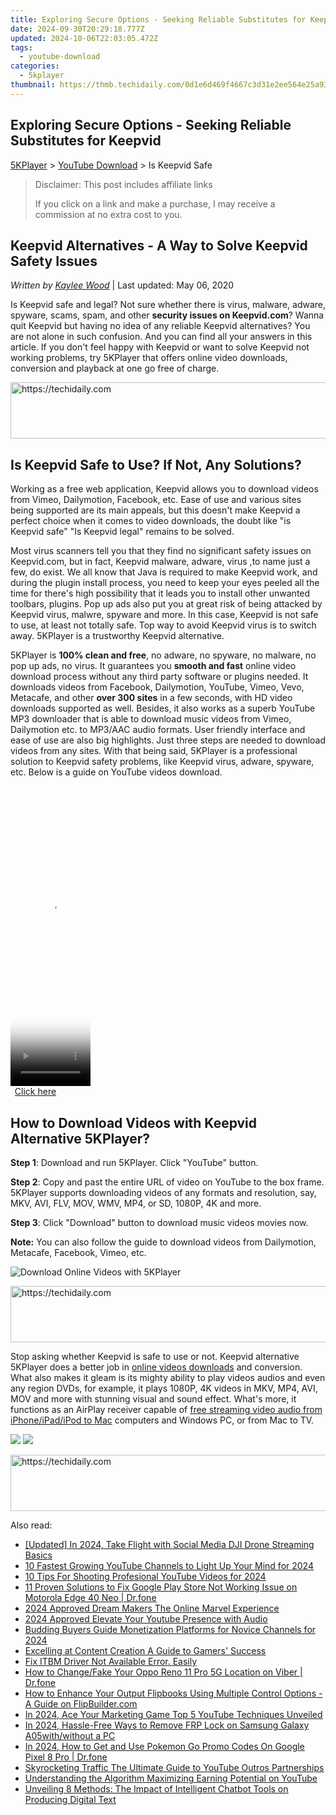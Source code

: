 ```yaml
---
title: Exploring Secure Options - Seeking Reliable Substitutes for Keepvid
date: 2024-09-30T20:29:18.777Z
updated: 2024-10-06T22:03:05.472Z
tags:
  - youtube-download
categories:
  - 5kplayer
thumbnail: https://thmb.techidaily.com/0d1e6d469f4667c3d31e2ee564e25a93a1f4e0a1835558608501c466657ed85d.png
---
```


## Exploring Secure Options - Seeking Reliable Substitutes for Keepvid

[5KPlayer](https://tools.techidaily.com/5kplayer/products/) \> [YouTube Download](https://tools.techidaily.com/5kplayer/youtube-download/) \> Is Keepvid Safe

>  Disclaimer: This post includes affiliate links
>
>  If you click on a link and make a purchase, I may receive a commission at no extra cost to you.
>

## Keepvid Alternatives - A Way to Solve Keepvid Safety Issues

 _Written by [Kaylee Wood](https://www.quora.com/profile/Amanda-Hu-21)_ | Last updated: May 06, 2020 

Is Keepvid safe and legal? Not sure whether there is virus, malware, adware, spyware, scams, spam, and other **security issues on Keepvid.com**? Wanna quit Keepvid but having no idea of any reliable Keepvid alternatives? You are not alone in such confusion. And you can find all your answers in this article. If you don't feel happy with Keepvid or want to solve Keepvid not working problems, try 5KPlayer that offers online video downloads, conversion and playback at one go free of charge. 

<!-- affiliate ads begin -->
<a href="https://united.elfm.net/c/5597632/2139563/4704" target="_top" id="2139563">
  <img src="//a.impactradius-go.com/display-ad/4704-2139563" border="0" alt="https://techidaily.com" width="728" height="90"/>
</a>
<img height="0" width="0" src="https://united.elfm.net/i/5597632/2139563/4704" style="position:absolute;visibility:hidden;" border="0" />
<!-- affiliate ads end -->

## Is Keepvid Safe to Use? If Not, Any Solutions?

Working as a free web application, Keepvid allows you to download videos from Vimeo, Dailymotion, Facebook, etc. Ease of use and various sites being supported are its main appeals, but this doesn't make Keepvid a perfect choice when it comes to video downloads, the doubt like "is Keepvid safe" "Is Keepvid legal" remains to be solved. 

 Most virus scanners tell you that they find no significant safety issues on Keepvid.com, but in fact, Keepvid malware, adware, virus ,to name just a few, do exist. We all know that Java is required to make Keepvid work, and during the plugin install process, you need to keep your eyes peeled all the time for there's high possibility that it leads you to install other unwanted toolbars, plugins. Pop up ads also put you at great risk of being attacked by Keepvid virus, malwre, spyware and more. In this case, Keepvid is not safe to use, at least not totally safe. Top way to avoid Keepvid virus is to switch away. 5KPlayer is a trustworthy Keepvid alternative.

5KPlayer is **100% clean and free**, no adware, no spyware, no malware, no pop up ads, no virus. It guarantees you **smooth and fast** online video download process without any third party software or plugins needed. It downloads videos from Facebook, Dailymotion, YouTube, Vimeo, Vevo, Metacafe, and other **over 300 sites** in a few seconds, with HD video downloads supported as well. Besides, it also works as a superb YouTube MP3 downloader that is able to download music videos from Vimeo, Dailymotion etc. to MP3/AAC audio formats. User friendly interface and ease of use are also big highlights. Just three steps are needed to download videos from any sites. With that being said, 5KPlayer is a professional solution to Keepvid safety problems, like Keepvid virus, adware, spyware, etc. Below is a guide on YouTube videos download. 

<!-- affiliate ads begin -->
<span id="1977004">
					<video width="128" height="480" style="cursor:pointer"
           poster="//a.impactradius-go.com/display-clicktoplayimage/1977004.png"
           onclick="if(!this.playClicked){this.play();this.setAttribute('controls',true);this.playClicked=true;}">
	   <source src="//a.impactradius-go.com/display-ad/22993-1977004">
	   <img src="//a.impactradius-go.com/display-clicktoplayimage/1977004.png" style="border: none; height: 100%; width: 100%; object-fit: contain">
	</video>
	<div style="width:80px;text-align:center"><a href="javascript:window.open(decodeURIComponent('https%3A%2F%2Fhomestyler.sjv.io%2Fc%2F5597632%2F1977004%2F22993'), '_blank');void(0);">Click here</a></div>
</span>
<img height="0" width="0" src="https://imp.pxf.io/i/5597632/1977004/22993" style="position:absolute;visibility:hidden;" border="0" />
<!-- affiliate ads end -->

## How to Download Videos with Keepvid Alternative 5KPlayer?

**Step 1**: Download and run 5KPlayer. Click "YouTube" button. 

**Step 2**: Copy and past the entire URL of video on YouTube to the box frame. 5KPlayer supports downloading videos of any formats and resolution, say, MKV, AVI, FLV, MOV, WMV, MP4, or SD, 1080P, 4K and more. 

**Step 3**: Click "Download" button to download music videos movies now. 

**Note:** You can also follow the guide to download videos from Dailymotion, Metacafe, Facebook, Vimeo, etc. 

![Download Online Videos with 5KPlayer](https://www.5kplayer.com/youtube-download/img/hd-video-download-xrq.jpg) 

<!-- affiliate ads begin -->
<a href="https://ephamedtechinc.pxf.io/c/5597632/2126493/26400" target="_top" id="2126493">
  <img src="//a.impactradius-go.com/display-ad/26400-2126493" border="0" alt="https://techidaily.com" width="640" height="90"/>
</a>
<img height="0" width="0" src="https://ephamedtechinc.pxf.io/i/5597632/2126493/26400" style="position:absolute;visibility:hidden;" border="0" />
<!-- affiliate ads end -->

Stop asking whether Keepvid is safe to use or not. Keepvid alternative 5KPlayer does a better job in [online videos downloads](https://tools.techidaily.com/5kplayer/products/) and conversion. What also makes it gleam is its mighty ability to play videos audios and even any region DVDs, for example, it plays 1080P, 4K videos in MKV, MP4, AVI, MOV and more with stunning visual and sound effect. What's more, it functions as an AirPlay receiver capable of [free streaming video audio from iPhone/iPad/iPod to Mac](https://tools.techidaily.com/5kplayer/airplay/) computers and Windows PC, or from Mac to TV. 

[![](https://www.5kplayer.com/youtube-download/../button/freedownwhitewin.png)](https://tools.techidaily.com/5kplayer/products/) [![](https://www.5kplayer.com/youtube-download/../button/freedownbackmac.png)](https://tools.techidaily.com/5kplayer/products/)

<!-- affiliate ads begin -->
<a href="https://appsumo.8odi.net/c/5597632/2049369/7443" target="_top" id="2049369">
  <img src="//a.impactradius-go.com/display-ad/7443-2049369" border="0" alt="https://techidaily.com" width="728" height="90"/>
</a>
<img height="0" width="0" src="https://appsumo.8odi.net/i/5597632/2049369/7443" style="position:absolute;visibility:hidden;" border="0" />
<!-- affiliate ads end -->

<ins class="adsbygoogle"
     style="display:block"
     data-ad-format="autorelaxed"
     data-ad-client="ca-pub-7571918770474297"
     data-ad-slot="1223367746"></ins>

<ins class="adsbygoogle"
     style="display:block"
     data-ad-client="ca-pub-7571918770474297"
     data-ad-slot="8358498916"
     data-ad-format="auto"
     data-full-width-responsive="true"></ins>

<span class="atpl-alsoreadstyle">Also read:</span>
<div><ul>
<li><a href="https://facebook-video-files.techidaily.com/updated-in-2024-take-flight-with-social-media-dji-drone-streaming-basics/"><u>[Updated] In 2024, Take Flight with Social Media DJI Drone Streaming Basics</u></a></li>
<li><a href="https://youtube-video-recordings.techidaily.com/10-fastest-growing-youtube-channels-to-light-up-your-mind-for-2024/"><u>10 Fastest Growing YouTube Channels to Light Up Your Mind for 2024</u></a></li>
<li><a href="https://youtube-video-recordings.techidaily.com/10-tips-for-shooting-profesional-youtube-videos-for-2024/"><u>10 Tips For Shooting Profesional YouTube Videos for 2024</u></a></li>
<li><a href="https://howto.techidaily.com/11-proven-solutions-to-fix-google-play-store-not-working-issue-on-motorola-edge-40-neo-drfone-by-drfone-fix-android-problems-fix-android-problems/"><u>11 Proven Solutions to Fix Google Play Store Not Working Issue on Motorola Edge 40 Neo | Dr.fone</u></a></li>
<li><a href="https://youtube-clips.techidaily.com/2024-approved-dream-makers-the-online-marvel-experience/"><u>2024 Approved Dream Makers The Online Marvel Experience</u></a></li>
<li><a href="https://youtube-video-recordings.techidaily.com/2024-approved-elevate-your-youtube-presence-with-audio/"><u>2024 Approved Elevate Your Youtube Presence with Audio</u></a></li>
<li><a href="https://youtube-video-recordings.techidaily.com/budding-buyers-guide-monetization-platforms-for-novice-channels-for-2024/"><u>Budding Buyers Guide Monetization Platforms for Novice Channels for 2024</u></a></li>
<li><a href="https://youtube-video-recordings.techidaily.com/excelling-at-content-creation-a-guide-to-gamers-success/"><u>Excelling at Content Creation A Guide to Gamers' Success</u></a></li>
<li><a href="https://driver-error.techidaily.com/1721100849386-fix-itbm-driver-not-available-error-easily/"><u>Fix ITBM Driver Not Available Error. Easily</u></a></li>
<li><a href="https://location-social.techidaily.com/how-to-changefake-your-oppo-reno-11-pro-5g-location-on-viber-drfone-by-drfone-virtual-android/"><u>How to Change/Fake Your Oppo Reno 11 Pro 5G Location on Viber | Dr.fone</u></a></li>
<li><a href="https://win-info.techidaily.com/how-to-enhance-your-output-flipbooks-using-multiple-control-options-a-guide-on-flipbuildercom/"><u>How to Enhance Your Output Flipbooks Using Multiple Control Options - A Guide on FlipBuilder.com</u></a></li>
<li><a href="https://youtube-video-recordings.techidaily.com/in-2024-ace-your-marketing-game-top-5-youtube-techniques-unveiled/"><u>In 2024, Ace Your Marketing Game Top 5 YouTube Techniques Unveiled</u></a></li>
<li><a href="https://bypass-frp.techidaily.com/in-2024-hassle-free-ways-to-remove-frp-lock-on-samsung-galaxy-a05withwithout-a-pc-by-drfone-android/"><u>In 2024, Hassle-Free Ways to Remove FRP Lock on Samsung Galaxy A05with/without a PC</u></a></li>
<li><a href="https://pokemon-go-android.techidaily.com/in-2024-how-to-get-and-use-pokemon-go-promo-codes-on-google-pixel-8-pro-drfone-by-drfone-virtual-android/"><u>In 2024, How to Get and Use Pokemon Go Promo Codes On Google Pixel 8 Pro | Dr.fone</u></a></li>
<li><a href="https://youtube-video-recordings.techidaily.com/skyrocketing-traffic-the-ultimate-guide-to-youtube-outros-partnerships/"><u>Skyrocketing Traffic The Ultimate Guide to YouTube Outros Partnerships</u></a></li>
<li><a href="https://youtube-video-recordings.techidaily.com/understanding-the-algorithm-maximizing-earning-potential-on-youtube/"><u>Understanding the Algorithm Maximizing Earning Potential on YouTube</u></a></li>
<li><a href="https://tech-hub.techidaily.com/unveiling-8-methods-the-impact-of-intelligent-chatbot-tools-on-producing-digital-text/"><u>Unveiling 8 Methods: The Impact of Intelligent Chatbot Tools on Producing Digital Text</u></a></li>
</ul></div>


